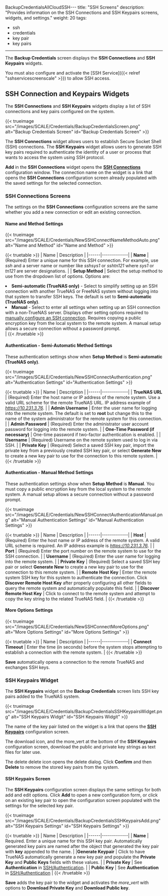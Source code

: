 BackupCredentialsAllCloudSSH---
title: "SSH Screens"
description: "Provides information on the SSH Connections and SSH Keypairs screens, widgets, and settings."
weight: 20
tags:
 - ssh
 - credentials
 - key pair
 - key pairs
---

The **Backup Credentials** screen displays the **SSH Connections** and **SSH Keypairs** widgets.

You must also configure and activate the [SSH Service]({{< relref "sshservicescreenscale" >}}) to allow SSH access.

## SSH Connection and Keypairs Widgets

The **SSH Connections** and **SSH Keypairs** widgets display a list of SSH connections and key pairs configured on the system.

{{< trueimage src="/images/SCALE/Credentials/BackupCredentialsScreen.png" alt="Backup Credentials Screen" id="Backup Credentials Screen" >}}

The **SSH Connections** widget allows users to establish Secure Socket Shell (SSH) connections.
The **SSH Keypairs** widget allows users to generate SSH key pairs required to authenticate the identity of a user or process that wants to access the system using SSH protocol.

**Add** in the **SSH Connections** widget opens the **[SSH Connections](#ssh-connections-screens)** configuration window. 
The connection name on the widget is a link that opens the **SSH Connections** configuration screen already populated with the saved settings for the selected connection.

### SSH Connections Screens

The settings on the **SSH Connections** configuration screens are the same whether you add a new connection or edit an existing connection.

#### Name and Method Settings

{{< trueimage src="/images/SCALE/Credentials/NewSSHConnectNameMethodAuto.png" alt="Name and Method" id="Name and Method" >}}

{{< truetable >}}
| Name | Description |
|------|-------------|
| **Name** | (Required) Enter a unique name for this SSH connection. For example, use *ssh* and a server name or number like *sshsys1* or *sshtn121* where *sys1* or *tn121* are server designations. |
| **Setup Method** | Select the setup method to use from the dropdown list of options. Options are:<br><li>**Semi-automatic (TrueNAS only)** - Select to simplify setting up an SSH connection with another TrueNAS or FreeNAS system without logging into that system to transfer SSH keys. The default is set to **Semi-automatic (TrueNAS only)**.<br><li>**Manual** - Select to enter all settings when setting up an SSH connection with a non-TrueNAS server. Displays other setting options required to [manually configure an SSH connection](#authentication-settings---manual-method). Requires copying a public encryption key from the local system to the remote system. A manual setup allows a secure connection without a password prompt.</li> |
{{< /truetable >}}

#### Authentication - Semi-Automatic Method Settings
These authentication settings show when **Setup Method** is **Semi-automatic (TrueNAS only)**.

{{< trueimage src="/images/SCALE/Credentials/NewSSHConnectAuthentication.png" alt="Authentication Settings" id="Authentication Settings" >}}

{{< truetable >}}
| Name | Description |
|------|-------------|
| **TrueNAS URL** | (Required) Enter the host name or IP address of the remote system. Use a valid URL scheme for the remote TrueNAS URL. IP address example of *https://10.231.3.76*. |
| **Admin Username** | Enter the user name for logging into the remote system. The default is set to **root** but change this to the name of the system administrator for the remote system for this connection. |
| **Admin Password** | (Required) Enter the administrator user account password for logging into the remote system. |
| **One-Time Password (if necessary)** | One-time password if two-factor authentication is enabled. |
| **Username** | (Required) Username on the remote system used to log in via SSH. |
| **Private Key** | (Required) Select a saved SSH key pair, import the private key from a previously created SSH key pair, or select **Generate New** to create a new key pair to use for the connection to this remote system. |
{{< /truetable >}}

#### Authentication - Manual Method Settings
These authentication settings show when **Setup Method** is **Manual**. You must copy a public encryption key from the local system to the remote system.
A manual setup allows a secure connection without a password prompt.

{{< trueimage src="/images/SCALE/Credentials/NewSSHConnectAuthenticationManual.png" alt="Manual Authentication Settings" id="Manual Authentication Settings" >}}

{{< truetable >}}
| Name | Description |
|------|-------------|
| **Host** | (Required) Enter the host name or IP address of the remote system. A valid URL scheme is required. An IP address example is *https://10.231.3.76*. |
| **Port** | (Required) Enter the port number on the remote system to use for the SSH connection. |
| **Username** | (Required) Enter the user name for logging into the remote system. |
| **Private Key** | (Required) Select a saved SSH key pair or select **Generate New** to create a new key pair to use for the connection to this remote system. |
| **Remote Host Key** | Enter the remote system SSH key for this system to authenticate the connection. Click **Discover Remote Host Key** after properly configuring all other fields to query the remote system and automatically populate this field. |
| **Discover Remote Host Key** | Click to connect to the remote system and attempt to copy the key string to the related TrueNAS field. |
{{< /truetable >}}

#### More Options Settings

{{< trueimage src="/images/SCALE/Credentials/NewSSHConnectMoreOptions.png" alt="More Options Settings" id="More Options Settings" >}}

{{< truetable >}}
| Name | Description |
|------|-------------|
| **Connect Timeout** | Enter the time (in seconds) before the system stops attempting to establish a connection with the remote system. |
{{< /truetable >}}

**Save** automatically opens a connection to the remote TrueNAS and exchanges SSH keys.

### SSH Keypairs Widget

The **SSH Keypairs** widget on the **Backup Credentials** screen lists SSH key pairs added to the TrueNAS system.

{{< trueimage src="/images/SCALE/Credentials/BackupCredentialsSSHKeypairsWidget.png" alt="SSH Keypairs Widgit" id="SSH Keypairs Widgit" >}}

The name of the key pair listed on the widget is a link that opens the **[SSH Keypairs](#ssh-keypairs-screen)** configuration screen.

The <iconify-icon icon="icon-park-outline:download"></iconify-icon> download icon, and the <span class="material-icons">more_vert</span> at the bottom of the **SSH Keypairs** configuration screen, download the public and private key strings as text files for later use.

The <span class="material-icons">delete</span> delete icon opens the delete dialog. Click **Confirm** and then **Delete** to remove the stored key pairs from the system.

#### SSH Keypairs Screen

The **SSH Keypairs** configuration screen displays the same settings for both add and edit options. Click **Add** to open a new configuration form, or click on an existing key pair to open the configuration screen populated with the settings for the selected key pair.

{{< trueimage src="/images/SCALE/Credentials/BackupCredentialsSSHKeypairsAdd.png" alt="SSH Keypairs Settings" id="SSH Keypairs Settings" >}}

{{< truetable >}}
| Name | Description |
|------|-------------|
| **Name** | Required. Enter a unique name for this SSH key pair. Automatically generated key pairs are named after the object that generated the key pair with **key** appended to the name. |
|**Generate Keypair** | Click to have TrueNAS automatically generate a new key pair and populate the **Private Key** and **Public Keys** fields with these values. |
| **Private Key** | See **Authentication** in [SSH/Authentication](https://man7.org/linux/man-pages/man1/ssh.1.html). |
| **Public Key** | See **Authentication** in [SSH/Authentication](https://man7.org/linux/man-pages/man1/ssh.1.html) |
{{< /truetable >}}

**Save** adds the key pair to the widget and activates the <i class="material-icons" aria-hidden="true">more_vert</i> with options to **Download Private Key** and **Download Public key**.

